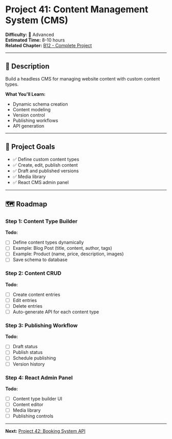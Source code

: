 # Project 41: Content Management System (CMS)

**Difficulty:** 🔴 Advanced  
**Estimated Time:** 8-10 hours  
**Related Chapter:** [B12 - Complete Project](../chapters/B12_COMPLETE_PROJECT.md)

---

## 📝 Description

Build a headless CMS for managing website content with custom content types.

**What You'll Learn:**
- Dynamic schema creation
- Content modeling
- Version control
- Publishing workflows
- API generation

---

## 🎯 Project Goals

- ✅ Define custom content types
- ✅ Create, edit, publish content
- ✅ Draft and published versions
- ✅ Media library
- ✅ React CMS admin panel

---

## 🗺️ Roadmap

### Step 1: Content Type Builder
**Todo:**
- [ ] Define content types dynamically
- [ ] Example: Blog Post (title, content, author, tags)
- [ ] Example: Product (name, price, description, images)
- [ ] Save schema to database

### Step 2: Content CRUD
**Todo:**
- [ ] Create content entries
- [ ] Edit entries
- [ ] Delete entries
- [ ] Auto-generate API for each content type

### Step 3: Publishing Workflow
**Todo:**
- [ ] Draft status
- [ ] Publish status
- [ ] Schedule publishing
- [ ] Version history

### Step 4: React Admin Panel
**Todo:**
- [ ] Content type builder UI
- [ ] Content editor
- [ ] Media library
- [ ] Publishing controls

---

**Next:** [Project 42: Booking System API](42-booking-system.md)
